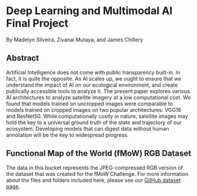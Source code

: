 # Deep Learning and Multimodal AI Final Project
By Madelyn Silveira, Zivanai Mutaya, and James Chillery

## Abstract
Artificial Intelligence does not come with public transparency built-in. In fact, it is quite the opposite. As AI scales up, we ought to ensure that we understand the impact of AI on our ecological environment, and create publically accessible tools to analyze it. The present paper explores various AI architectures to analyze satellite imagery at a low computational cost. We found that models trained on uncropped images were comparable to models trained on cropped images on two popular architectures: VGG16 and ResNet50. While computationally costly in nature, satellite images may hold the key to a universal ground truth of the state and trajectory of our ecosystem. Developing models that can digest data without human annotation will be the key to widespread progress.


## Functional Map of the World (fMoW) RGB Dataset
The data in this bucket represents the JPEG-compressed RGB version of the dataset that was created for the fMoW Challenge. 
For more information about the files and folders included here, please see our [GitHub dataset page](https://github.com/fmow/dataset).
